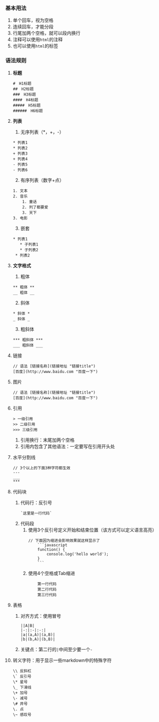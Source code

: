 <!--
 * @Date: 2020-08-11 19:58:22
 * @LastEditors: Lq
 * @LastEditTime: 2020-08-19 18:57:03
 * @FilePath: /learnningNotes/markdown/note.md
-->
### 基本用法
1. 单个回车，视为空格
2. 连续回车，才能分段
3. 行尾加两个空格，就可以段内换行
4. 注释可以使用`html`的注释
5. 也可以使用`html`的标签

### 语法规则
1. **标题**
    ```
    #　H1标题
    ##　H2标题
    ###　H3标题
    ####　H4标题
    #####　H5标题
    ######　H6标题
    ```
2. **列表**
     1. 无序列表（*，+，-）
      ```
      * 列表1
      * 列表2
      + 列表3
      + 列表4
      - 列表5
      - 列表6
      ```
     2. 有序列表（数字+点）
      ```
      1. 文本
      2. 音乐
          1. 童话
          2. 列了都要爱
          3. 天下
      3. 电影
      ```
     3. 嵌套
      ```
      * 列表1
         * 子列表1
         * 子列表2
       * 列表2
      ```
3. **文字格式**
   1. 粗体
    ```
    ** 粗体 **
    __ 粗体 __
    ```
   2. 斜体
    ```
    * 斜体 *
    _ 斜体 _ 
    ```
   3. 粗斜体
    ```
    *** 粗斜体 ***
    ___ 粗斜体 ___
    ```

4. 链接
    ```
    // 语法 [链接名称](链接地址 "链接title")
    [百度](http://www.baidu.com "百度一下")
    ```

5. 图片
    ```
    // 语法 [链接名称](链接地址 "链接title")
    [百度](http://www.baidu.com "百度一下")
    ```

6. 引用
    ```
    > 一级引用
    >> 二级引用
    >>> 三级引用
    ```
    1. 引用换行：末尾加两个空格
    2. 引用内包含了其他语法：一定要写在引用开头处
    
7. 水平分割线
    ```
    // 3个以上的下面3种字符都生效
    ---
    ___
    ***
    ```

8. 代码块
    1. 代码行：反引号
        ```
        `这里是一行代码`
        ```
    2. 代码段
        1. 使用3个反引号定义开始和结束位置（该方式可以定义语言高亮）
            ```
            // 下面因为缩进会影响效果就这样显示了
                ```javascript
                function() {
                    console.log('hello world');
                }
                ```
            ```
        2. 使用4个空格或Tab缩进
            ```
                第一行代码
                第二行代码
                第三行代码
            ```
            
9. 表格
    1. 对齐方式：使用冒号
        ```
        ||A|B|
        |-:|:-|:-:|
        |a|(a,A)|(a,B)|
        |b|(b,A)|(b,B)|
        ```
    2. 关键点：第二行的`|`中间至少要一个`-`

10. 转义字符：用于显示一些markdown中的特殊字符
    ```
    \\ 反斜杠
    \` 反引号
    \* 星号
    \_ 下滑线
    \+ 加号
    \- 减号
    \# 井号
    \. 点
    \~ 感叹号
    ```

